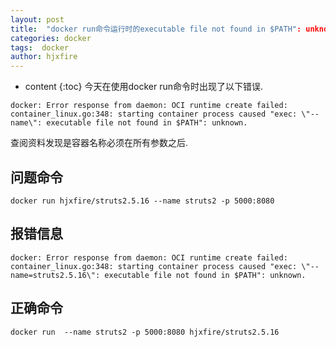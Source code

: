 ```yaml
---
layout: post
title:  "docker run命令运行时的executable file not found in $PATH": unknown错误"
categories: docker
tags:  docker
author: hjxfire
---
```


* content
{:toc}
今天在使用docker run命令时出现了以下错误.
```
docker: Error response from daemon: OCI runtime create failed: container_linux.go:348: starting container process caused "exec: \"--name\": executable file not found in $PATH": unknown.
```
查阅资料发现是容器名称必须在所有参数之后.





## 问题命令
```
docker run hjxfire/struts2.5.16 --name struts2 -p 5000:8080
```
## 报错信息
```
docker: Error response from daemon: OCI runtime create failed: container_linux.go:348: starting container process caused "exec: \"--name=struts2.5.16\": executable file not found in $PATH": unknown.
```

## 正确命令
```
docker run  --name struts2 -p 5000:8080 hjxfire/struts2.5.16
```